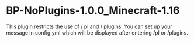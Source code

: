 # BP-NoPlugins-1.0.0_Minecraft-1.16

This plugin restricts the use of / pl and / plugins. You can set up your message in config.yml which will be displayed after entering /pl or /plugins.
